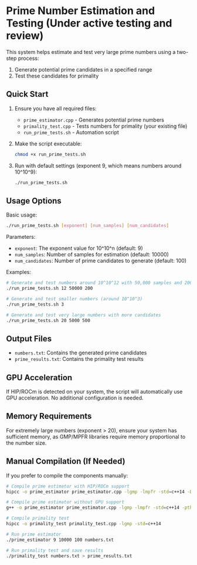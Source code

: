 # Prime Number Estimation and Testing (Under active testing and review)

This system helps estimate and test very large prime numbers using a two-step process:
1. Generate potential prime candidates in a specified range
2. Test these candidates for primality

## Quick Start

1. Ensure you have all required files:
   - `prime_estimator.cpp` - Generates potential prime numbers
   - `primality_test.cpp` - Tests numbers for primality (your existing file)
   - `run_prime_tests.sh` - Automation script

2. Make the script executable:
   ```bash
   chmod +x run_prime_tests.sh
   ```

3. Run with default settings (exponent 9, which means numbers around 10^10^9):
   ```bash
   ./run_prime_tests.sh
   ```

## Usage Options

Basic usage:
```bash
./run_prime_tests.sh [exponent] [num_samples] [num_candidates]
```

Parameters:
- `exponent`: The exponent value for 10^10^n (default: 9)
- `num_samples`: Number of samples for estimation (default: 10000)
- `num_candidates`: Number of prime candidates to generate (default: 100)

Examples:
```bash
# Generate and test numbers around 10^10^12 with 50,000 samples and 200 candidates
./run_prime_tests.sh 12 50000 200

# Generate and test smaller numbers (around 10^10^3)
./run_prime_tests.sh 3

# Generate and test very large numbers with more candidates
./run_prime_tests.sh 20 5000 500
```

## Output Files

- `numbers.txt`: Contains the generated prime candidates
- `prime_results.txt`: Contains the primality test results

## GPU Acceleration

If HIP/ROCm is detected on your system, the script will automatically use GPU acceleration. No additional configuration is needed.

## Memory Requirements

For extremely large numbers (exponent > 20), ensure your system has sufficient memory, as GMP/MPFR libraries require memory proportional to the number size.

## Manual Compilation (If Needed)

If you prefer to compile the components manually:

```bash
# Compile prime estimator with HIP/ROCm support
hipcc -o prime_estimator prime_estimator.cpp -lgmp -lmpfr -std=c++14 -DUSE_HIP

# Compile prime estimator without GPU support
g++ -o prime_estimator prime_estimator.cpp -lgmp -lmpfr -std=c++14 -pthread

# Compile primality test
hipcc -o primality_test primality_test.cpp -lgmp -std=c++14

# Run prime estimator
./prime_estimator 9 10000 100 numbers.txt

# Run primality test and save results
./primality_test numbers.txt > prime_results.txt
```
